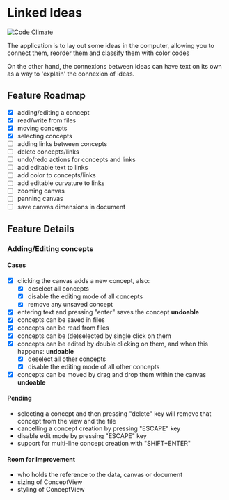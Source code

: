 # Linked Ideas

[![Code Climate](https://codeclimate.com/github/fespinoza/linked-ideas-osx/badges/gpa.svg)](https://codeclimate.com/github/fespinoza/linked-ideas-osx)

The application is to lay out some ideas in the computer, allowing you to
connect them, reorder them and classify them with color codes

On the other hand, the connexions between ideas can have text on its own as a
way to 'explain' the connexion of ideas.

## Feature Roadmap

- [x] adding/editing a concept
- [x] read/write from files
- [x] moving concepts
- [x] selecting concepts
- [ ] adding links between concepts
- [ ] delete concepts/links
- [ ] undo/redo actions for concepts and links
- [ ] add editable text to links
- [ ] add color to concepts/links
- [ ] add editable curvature to links
- [ ] zooming canvas
- [ ] panning canvas
- [ ] save canvas dimensions in document

## Feature Details

### Adding/Editing concepts

#### Cases

- [x] clicking the canvas adds a new concept, also:
  - [x] deselect all concepts
  - [x] disable the editing mode of all concepts
  - [x] remove any unsaved concept
- [x] entering text and pressing "enter" saves the concept **undoable**
- [x] concepts can be saved in files
- [x] concepts can be read from files
- [x] concepts can be (de)selected by single click on them
- [x] concepts can be edited by double clicking on them, and when this happens: **undoable**
  - [x] deselect all other concepts
  - [x] disable the editing mode of all other concepts
- [x] concepts can be moved by drag and drop them within the canvas **undoable**

#### Pending

- selecting a concept and then pressing "delete" key will remove that concept
  from the view and the file
- cancelling a concept creation by pressing "ESCAPE" key
- disable edit mode by pressing "ESCAPE" key
- support for multi-line concept creation with "SHIFT+ENTER"

#### Room for Improvement

- who holds the reference to the data, canvas or document
- sizing of ConceptView
- styling of ConceptView
